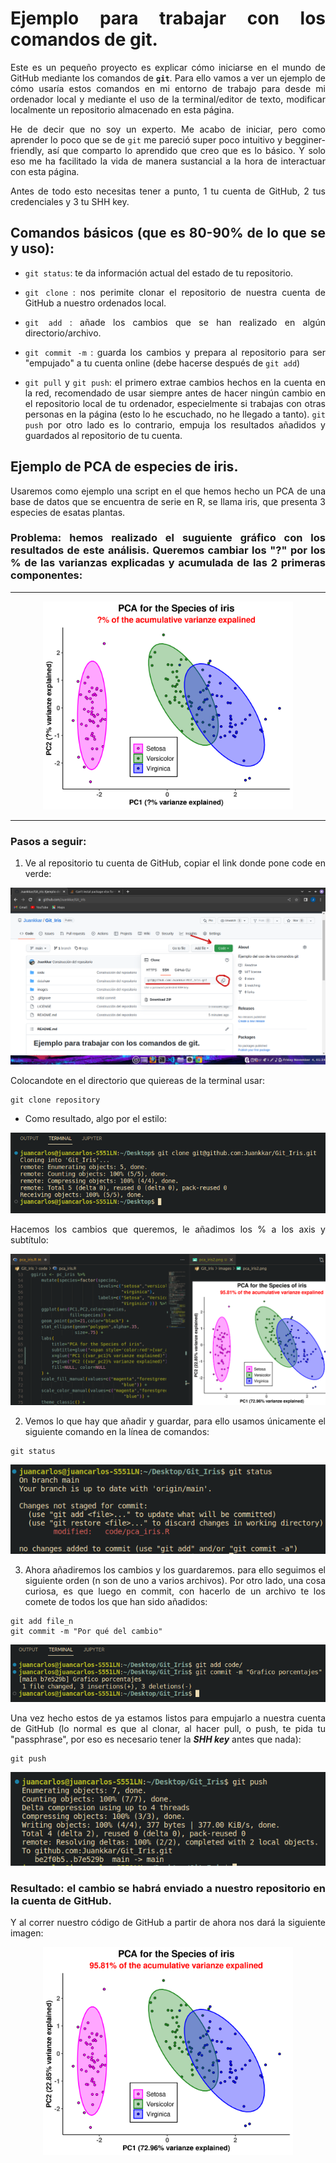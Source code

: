 
<style>
body {
text-align: justify}
</style>

# **Ejemplo para trabajar con los comandos de git**.

Este es un pequeño proyecto es explicar cómo iniciarse en el mundo de GitHub mediante los comandos de **```git```**. Para ello vamos a ver un ejemplo de cómo usaría estos comandos en mi entorno de trabajo para desde mi ordenador local y mediante el uso de la terminal/editor de texto, modificar localmente un repositorio almacenado en esta página. 

He de decir que no soy un experto. Me acabo de iniciar, pero como aprender lo poco que se de ```git``` me pareció super poco intuitivo y begginer-friendly, así que comparto lo aprendido que creo que es lo básico. Y solo eso me ha facilitado la vida de manera sustancial a la hora de interactuar con esta página.

Antes de todo esto necesitas tener a punto, 1 tu cuenta de GitHub, 2 tus credenciales y 3 tu SHH key.

## Comandos básicos (que es 80-90% de lo que se y uso):

* ```git status```: te da información actual del estado de tu repositorio.

* ```git clone``` : nos perimite clonar el repositorio de nuestra cuenta de GitHub a nuestro ordenados local.
* ```git add``` : añade los cambios que se han realizado en algún directorio/archivo.
* ```git commit -m``` : guarda los cambios y prepara al repositorio para ser "empujado" a tu cuenta online (debe hacerse después de ```git add```)
* ```git pull``` y ```git push```: el primero extrae cambios hechos en la cuenta en la red, recomendado de usar siempre antes de hacer ningún cambio en el repositorio local de tu ordenador, especielmente si trabajas con otras personas en la página (esto lo he escuchado, no he llegado a tanto). ```git push``` por otro lado es lo contrario, empuja los resultados añadidos y guardados al repositorio de  tu cuenta.

## Ejemplo de PCA de especies de iris.

Usaremos como ejemplo una script en el que hemos hecho un PCA de una base de datos que se encuentra de serie en R, se llama iris, que presenta 3 especies de esatas plantas.

### Problema: hemos realizado el suguiente gráfico con los resultados de este análisis. Queremos cambiar los "?" por los % de las varianzas explicadas y acumulada de las 2 primeras componentes:

---

<p align='center'>
    <img src="images/graficos/pca_iris.png" alt=400, width=400>
</p>

---

### Pasos a seguir:

1) Ve al repositorio tu cuenta de GitHub, copiar el link donde pone code en verde:

<p align="center">
    <img src="images/comandos_git/git_clone_web.png">
</p>

Colocandote en el directorio que quiereas de la terminal usar:

```
git clone repository
```

* Como resultado, algo por el estilo:

<p align="center">
    <img src="images/comandos_git/git_clone_local.png">
</p>

Hacemos los cambios que queremos, le añadimos los % a los axis y subtítulo:

<p align="center">
    <img src="images/graficos/aniadimos_glue.png">
</p>

2) Vemos lo que hay que añadir y guardar, para ello usamos únicamente el siguiente comando en la línea de comandos:

```
git status
```

<p align="center">
    <img src="images/comandos_git/git_status.png">
</p>

3) Ahora añadiremos los cambios y los guardaremos. para ello seguimos el siguiente orden (n son de uno a varios archivos). Por otro lado, una cosa curiosa, es que luego en commit, con hacerlo de un archivo te los comete de todos los que han sido añadidos:

```
git add file_n
git commit -m "Por qué del cambio" 
```

<p align="center">
    <img src="images/comandos_git/git_add_commit.png">
</p>

Una vez hecho estos de ya estamos listos para empujarlo a nuestra cuenta de GitHub (lo normal es que al clonar, al hacer pull, o push, te pida tu "passphrase", por eso es necesario tener la ***SHH key*** antes que nada):

```
git push
```

<p align="center">
    <img src="images/comandos_git/git_push.png">
</p>

### Resultado: el cambio se habrá enviado a nuestro repositorio en la cuenta de GitHub. 

Y al correr nuestro código de GitHub a partir de ahora nos dará la siguiente imagen:

<p align="center">
    <img src="images/graficos/pca_iris2.png"  alt=400, width=400>
</p>

